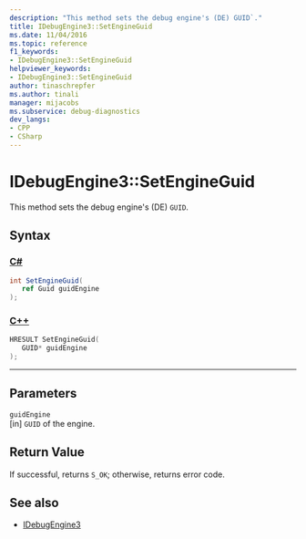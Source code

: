 ```yaml
---
description: "This method sets the debug engine's (DE) GUID`."
title: IDebugEngine3::SetEngineGuid
ms.date: 11/04/2016
ms.topic: reference
f1_keywords:
- IDebugEngine3::SetEngineGuid
helpviewer_keywords:
- IDebugEngine3::SetEngineGuid
author: tinaschrepfer
ms.author: tinali
manager: mijacobs
ms.subservice: debug-diagnostics
dev_langs:
- CPP
- CSharp
---
```

# IDebugEngine3::SetEngineGuid

This method sets the debug engine's (DE) `GUID`.

## Syntax

### [C#](#tab/csharp)
```csharp
int SetEngineGuid(
   ref Guid guidEngine
);
```
### [C++](#tab/cpp)
```cpp
HRESULT SetEngineGuid(
   GUID* guidEngine
);
```
---

## Parameters
`guidEngine`\
[in] `GUID` of the engine.

## Return Value
 If successful, returns `S_OK`; otherwise, returns error code.

## See also
- [IDebugEngine3](../../../extensibility/debugger/reference/idebugengine3.md)
